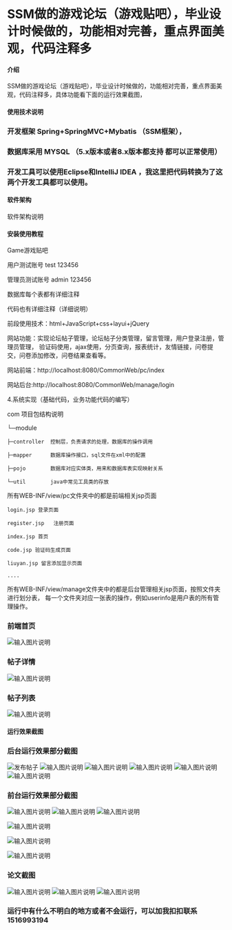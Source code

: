 # SSM做的游戏论坛（游戏贴吧），毕业设计时候做的，功能相对完善，重点界面美观，代码注释多

#### 介绍
SSM做的游戏论坛（游戏贴吧），毕业设计时候做的，功能相对完善，重点界面美观，代码注释多，具体功能看下面的运行效果截图，

#### 使用技术说明
###  开发框架   Spring+SpringMVC+Mybatis （SSM框架），
###  数据库采用  MYSQL  （5.x版本或者8.x版本都支持 都可以正常使用）
###  开发工具可以使用Eclipse和IntelliJ IDEA ，我这里把代码转换为了这两个开发工具都可以使用。

#### 软件架构
软件架构说明


#### 安装使用教程

Game游戏贴吧

用户测试账号    test  123456

管理员测试账号  admin   123456

数据库每个表都有详细注释

代码也有详细注释（详细说明）

前段使用技术：html+JavaScript+css+layui+jQuery


网站功能：实现论坛帖子管理，论坛帖子分类管理，留言管理，用户登录注册，管理员管理，
验证码使用，ajax使用，分页查询，报表统计，友情链接，问卷提交，问卷添加修改，问卷结果查看等。



网站前端：http://localhost:8080/CommonWeb/pc/index

网站后台:http://localhost:8080/CommonWeb/manage/login

4.系统实现（基础代码，业务功能代码的编写）

com   项目包结构说明

└─module

    ├─controller  控制层，负责请求的处理，数据库的操作调用

    ├─mapper      数据库操作接口，sql文件在xml中的配置

    ├─pojo        数据库对应实体类，用来和数据库表实现映射关系

    └─util        java中常见工具类的存放


所有WEB-INF/view/pc文件夹中的都是前端相关jsp页面

    login.jsp 登录页面

    register.jsp   注册页面

    index.jsp 首页

    code.jsp 验证码生成页面

    liuyan.jsp 留言添加显示页面

    ....
所有WEB-INF/view/manage文件夹中的都是后台管理相关jsp页面，按照文件夹进行划分表，
    每一个文件夹对应一张表的操作，例如userinfo是用户表的所有管理操作。
### 前端首页
![输入图片说明](https://images.gitee.com/uploads/images/2019/1021/104140_47cf6ccc_865419.png "首页.png")
### 帖子详情
![输入图片说明](https://images.gitee.com/uploads/images/2019/1021/104204_c6d5eec8_865419.png "帖子详情.png")
### 帖子列表
![输入图片说明](https://images.gitee.com/uploads/images/2019/1021/104219_e553b7df_865419.png "帖子列表.png")



#### 运行效果截图
### 后台运行效果部分截图
![发布帖子](https://images.gitee.com/uploads/images/2019/1021/102525_34f4db60_865419.png "发布帖子.png")
![输入图片说明](https://images.gitee.com/uploads/images/2019/1021/102619_a6e7472c_865419.png "后台首页.png")
![输入图片说明](https://images.gitee.com/uploads/images/2019/1021/102630_6eb6fe0c_865419.png "后台登录.png")
![输入图片说明](https://images.gitee.com/uploads/images/2019/1021/102853_b9923bd0_865419.png "帖子分类管理.png")
![输入图片说明](https://images.gitee.com/uploads/images/2019/1021/102902_26d36313_865419.png "帖子分类统计.png")
![输入图片说明](https://images.gitee.com/uploads/images/2019/1021/102922_ce714a80_865419.png "问卷管理.png")


### 前台运行效果部分截图
![输入图片说明](https://images.gitee.com/uploads/images/2019/1021/103000_a0187f4d_865419.png "登录.png")
![输入图片说明](https://images.gitee.com/uploads/images/2019/1021/103011_98accbd4_865419.png "个人中心.png")
![输入图片说明](https://images.gitee.com/uploads/images/2019/1021/103025_7953aba7_865419.png "公告信息.png")

![输入图片说明](https://images.gitee.com/uploads/images/2019/1021/103036_30ffba2d_865419.png "留言管理.png")

![输入图片说明](https://images.gitee.com/uploads/images/2019/1021/103228_1e0385ab_865419.png "问卷调查.png")

![输入图片说明](https://images.gitee.com/uploads/images/2019/1021/103238_be8ad00a_865419.png "注册.png")


### 论文截图
![输入图片说明](https://images.gitee.com/uploads/images/2020/1018/110525_adad9650_865419.png "论文截图01.png")
![输入图片说明](https://images.gitee.com/uploads/images/2020/1018/110536_58d65d5e_865419.png "论文截图02.png")
![输入图片说明](https://images.gitee.com/uploads/images/2020/1018/110545_162fe3f1_865419.png "论文截图03.png")

### 运行中有什么不明白的地方或者不会运行，可以加我扣扣联系1516993194


